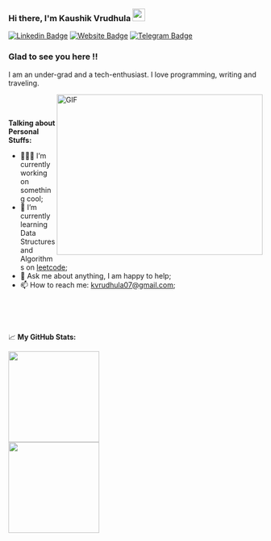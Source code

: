 ### Hi there, I'm <a>Kaushik Vrudhula</a> <img src="https://media.giphy.com/media/hvRJCLFzcasrR4ia7z/giphy.gif" width="25px">

[![Linkedin Badge](https://img.shields.io/badge/-LinkedIn-0e76a8?style=flat-square&logo=Linkedin&logoColor=white)](https://www.linkedin.com/in/kaushik-vrudhula-88354a1a1/)
[![Website Badge](https://img.shields.io/badge/Website-3b5998?style=flat-square&logo=google-chrome&logoColor=white)]()
[![Telegram Badge](https://img.shields.io/badge/-Telegram-0088cc?style=flat-square&logo=Telegram&logoColor=white)](https://t.me/GKassym)

### Glad to see you here !!

I am an under-grad and a tech-enthusiast. I love programming, writing and traveling.

<img align="right" alt="GIF" src="https://github.com/Gapur/Gapur/blob/master/coding.gif?raw=true" width="408" height="318" />

<br>

<br>

**Talking about Personal Stuffs:**

- 👨🏻‍💻 I’m currently working on something cool;
- 🚀 I’m currently learning Data Structures and Algorithms on [leetcode]();
- 💬 Ask me about anything, I am happy to help;
- 📫 How to reach me: kvrudhula07@gmail.com;

</br>
</br>
<br>

📈 **My GitHub Stats:**

<p>
  <img height="180em" src="https://github-readme-stats.vercel.app/api?username=kaushikvrudhula&show_icons=true&hide_border=true&&count_private=true&include_all_commits=true" />
  <br>
  <img height="180em" src="https://github-readme-stats.vercel.app/api/top-langs/?username=kaushikvrudhula&exclude_repo=KNN-Image-Classification&show_icons=true&hide_border=true&layout=compact&langs_count=8"/>
</p>



